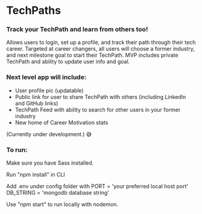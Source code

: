 
# TechPaths

### Track your TechPath and learn from others too!
Allows users to login, set up a profile, and track their path through their tech career.
Targeted at career changers, all users will choose a former industry, and next milestone goal to start their TechPath.
MVP includes private TechPath and ability to update user info and goal.

### Next level app will include:
- User profile pic (updatable)
- Public link for user to share TechPath with others (including LinkedIn and GitHub links)
- TechPath Feed with ability to search for other users in your former industry
- New home of Career Motivation stats

(Currently under development.) 😅

### To run:
Make sure you have Sass installed.

Run "npm install" in CLI

Add .env under config folder with 
PORT = 'your preferred local host port'
DB_STRING = 'mongodb database string'

Use "npm start" to run locally with nodemon.